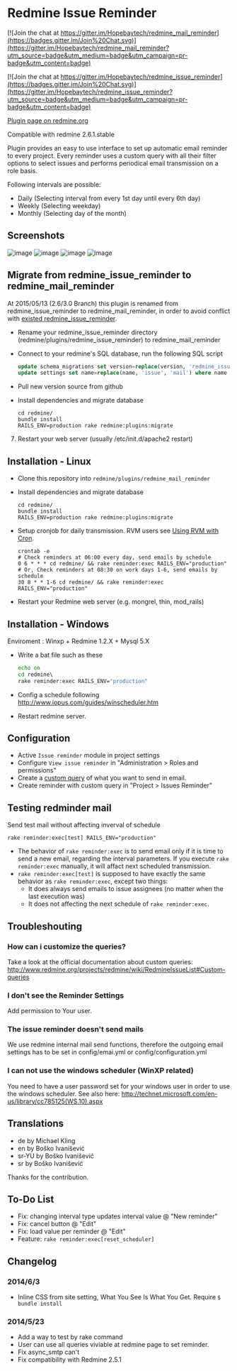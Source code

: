 Redmine Issue Reminder
==============

[![Join the chat at https://gitter.im/Hopebaytech/redmine_mail_reminder](https://badges.gitter.im/Join%20Chat.svg)](https://gitter.im/Hopebaytech/redmine_mail_reminder?utm_source=badge&utm_medium=badge&utm_campaign=pr-badge&utm_content=badge)

[![Join the chat at https://gitter.im/Hopebaytech/redmine_issue_reminder](https://badges.gitter.im/Join%20Chat.svg)](https://gitter.im/Hopebaytech/redmine_issue_reminder?utm_source=badge&utm_medium=badge&utm_campaign=pr-badge&utm_content=badge)

[Plugin page on redmine.org](http://www.redmine.org/plugins/redmine_mail_reminder)

Compatible with redmine 2.6.1.stable

Plugin provides an easy to use interface to set up automatic email reminder to every project. 
Every reminder uses a custom query with all their filter options to select issues 
and performs periodical email transmission on a role basis.

Following intervals are possible:
 - Daily (Selecting interval from every 1st day until every 6th day)
 - Weekly (Selecting weekday)
 - Monthly (Selecting day of the month)

## Screenshots

![image](http://farm7.static.flickr.com/6109/6294745006_49986ec541_b.jpg)
![image](https://lh3.googleusercontent.com/-A-s0giWSvvk/VNiFf7PnSfI/AAAAAAAACHI/6DA5JDDmF2U/s2048/2015-02-09%25252018_01_30-2015-02-09%25252017_52_56-Redmine%252520Issue%252520Reminder%252520-%252520jethro.yu%252540happygorgi.com%252520-%252520%2525E5%252592%25258C%2525E6%2525B2%25259B%2525E7%2525A7%252591%2525E6%25258A%252580%2525E8%252582%2525A1%2525E4%2525BB%2525BD%2525E6%25259C%252589%2525E9%252599%252590.png)
![image](https://cloud.githubusercontent.com/assets/84070/7959114/ceb99b22-0a28-11e5-94f9-f4169423d0cf.png)
![image](https://cloud.githubusercontent.com/assets/84070/7959130/f794f6cc-0a28-11e5-93c9-16d56ca9c6ea.png)


## Migrate from redmine_issue_reminder to redmine_mail_reminder

At 2015/05/13 (2.6/3.0 Branch) this plugin is renamed from redmine_issue_reminder to redmine_mail_reminder, in order to avoid conflict with [existed redmine_issue_reminder](http://www.redmine.org/plugins/redmine_issue_reminder).

* Rename your redmine_issue_reminder directory (redmine/plugins/redmine_issue_reminder) to redmine_mail_reminder

* Connect to your redmine's SQL database, run the following SQL script
	```sql
	update schema_migrations set version=replace(version, 'redmine_issue_reminder', 'redmine_mail_reminder') where version like '%redmine_issue_reminder%';
	update settings set name=replace(name, 'issue', 'mail') where name =  'plugin_redmine_issue_reminder';
	```

* Pull new version source from github

* Install dependencies and migrate database
	```console
	cd redmine/
	bundle install
	RAILS_ENV=production rake redmine:plugins:migrate
	```
7. Restart your web server (usually /etc/init.d/apache2 restart)

## Installation - Linux

* Clone this repository into ```redmine/plugins/redmine_mail_reminder```
* Install dependencies and migrate database
	```console
	cd redmine/
	bundle install
	RAILS_ENV=production rake redmine:plugins:migrate
	```

* Setup cronjob for daily transmission. RVM users see [Using RVM with Cron](https://rvm.io/deployment/cron).
	```
	crontab -e
	# Check reminders at 06:00 every day, send emails by schedule
	0 6 * * * cd redmine/ && rake reminder:exec RAILS_ENV="production"
	# Or, Check reminders at 08:30 on work days 1-6, send emails by schedule
	30 8 * * 1-6 cd redmine/ && rake reminder:exec RAILS_ENV="production"
	```

* Restart your Redmine web server (e.g. mongrel, thin, mod_rails)

## Installation - Windows

Enviroment : Winxp + Redmine 1.2.X + Mysql 5.X
 
* Write a bat file such as these
	```bat
	echo on
	cd redmine\
	rake reminder:exec RAILS_ENV="production"
	```

* Config a schedule following  http://www.iopus.com/guides/winscheduler.htm
* Restart redmine server.

## Configuration

* Active `Issue reminder` module in project settings
* Configure `View issue reminder` in "Administration > Roles and permissions"
* Create a [custom query](http://www.redmine.org/projects/redmine/wiki/RedmineIssueList#Custom-queries) of what you want to send in email.
* Create reminder with custom query in "Project > Issues Reminder"
 
## Testing redminder mail

Send test mail without affecting inverval of schedule

```rake reminder:exec[test] RAILS_ENV="production"```

* The behavior of `rake reminder:exec` is to send email only if it is time to send a new email, regarding the interval parameters. If you execute `rake reminder:exec` manually, it will affact next scheduled transmission.
* `rake reminder:exec[test]` is supposed to have exactly the same behavior as `rake reminder:exec`, except two things:
	* It does always send emails to issue assignees (no matter when the last execution was)
	* It does not affecting the next schedule of `rake reminder:exec`.

## Troubleshouting

### How can i customize the queries?

Take a look at the official documentation about custom queries: 
http://www.redmine.org/projects/redmine/wiki/RedmineIssueList#Custom-queries

### I don't see the Reminder Settings

Add permission to Your user.

### The issue reminder doesn't send mails

We use redmine internal mail send functions, therefore the outgoing email settings 
has to be set in config/emai.yml or config/configuration.yml

### I can not use the windows scheduler (WinXP related)

You need to have a user password set for your windows user in order to use the windows scheduler. See also here: http://technet.microsoft.com/en-us/library/cc785125(WS.10).aspx 

## Translations

- de by Michael Kling
- en by Boško Ivanišević
- sr-YU by Boško Ivanišević
- sr by Boško Ivanišević

Thanks for the contribution. 

## To-Do List

- Fix: changing interval type updates interval value @ "New reminder"
- Fix: cancel button @ "Edit"
- Fix: load value per reminder @ "Edit"
- Feature: `rake reminder:exec[reset_scheduler]`

## Changelog

### 2014/6/3

 - Inline CSS from site setting, What You See Is What You Get. Require `$ bundle install`

### 2014/5/23

 - Add a way to test by rake command
 - User can use all queries viviable at redmine page to set reminder.
 - Fix async_smtp can't
 - Fix compatibility with Redmine 2.5.1
